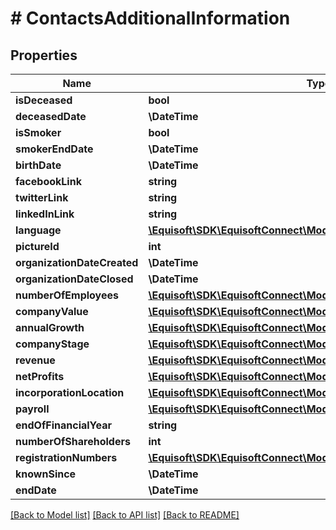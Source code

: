 # # ContactsAdditionalInformation

## Properties

Name | Type | Description | Notes
------------ | ------------- | ------------- | -------------
**isDeceased** | **bool** |  | [optional]
**deceasedDate** | **\DateTime** |  | [optional]
**isSmoker** | **bool** |  | [optional]
**smokerEndDate** | **\DateTime** |  | [optional]
**birthDate** | **\DateTime** |  | [optional]
**facebookLink** | **string** |  | [optional]
**twitterLink** | **string** |  | [optional]
**linkedInLink** | **string** |  | [optional]
**language** | [**\Equisoft\SDK\EquisoftConnect\Model\ContactsContactFieldValue**](ContactsContactFieldValue.md) |  | [optional]
**pictureId** | **int** |  | [optional]
**organizationDateCreated** | **\DateTime** |  | [optional]
**organizationDateClosed** | **\DateTime** |  | [optional]
**numberOfEmployees** | [**\Equisoft\SDK\EquisoftConnect\Model\ContactsContactFieldValue**](ContactsContactFieldValue.md) |  | [optional]
**companyValue** | [**\Equisoft\SDK\EquisoftConnect\Model\ContactsContactFieldValue**](ContactsContactFieldValue.md) |  | [optional]
**annualGrowth** | [**\Equisoft\SDK\EquisoftConnect\Model\ContactsContactFieldValue**](ContactsContactFieldValue.md) |  | [optional]
**companyStage** | [**\Equisoft\SDK\EquisoftConnect\Model\ContactsContactFieldValue**](ContactsContactFieldValue.md) |  | [optional]
**revenue** | [**\Equisoft\SDK\EquisoftConnect\Model\ContactsRevenue**](ContactsRevenue.md) |  | [optional]
**netProfits** | [**\Equisoft\SDK\EquisoftConnect\Model\ContactsContactFieldValue**](ContactsContactFieldValue.md) |  | [optional]
**incorporationLocation** | [**\Equisoft\SDK\EquisoftConnect\Model\ContactsContactFieldValue**](ContactsContactFieldValue.md) |  | [optional]
**payroll** | [**\Equisoft\SDK\EquisoftConnect\Model\ContactsContactFieldValue**](ContactsContactFieldValue.md) |  | [optional]
**endOfFinancialYear** | **string** |  | [optional]
**numberOfShareholders** | **int** |  | [optional]
**registrationNumbers** | [**\Equisoft\SDK\EquisoftConnect\Model\ContactsRegistrationNumbers**](ContactsRegistrationNumbers.md) |  | [optional]
**knownSince** | **\DateTime** |  | [optional]
**endDate** | **\DateTime** |  | [optional]

[[Back to Model list]](../../README.md#models) [[Back to API list]](../../README.md#endpoints) [[Back to README]](../../README.md)

